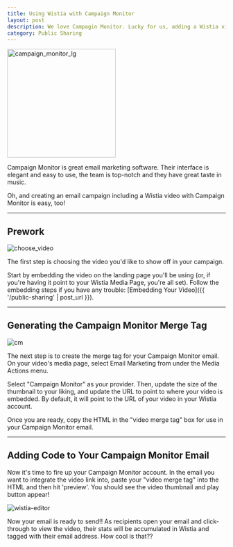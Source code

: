 ```yaml
---
title: Using Wistia with Campaign Monitor
layout: post
description: We love Campagin Monitor. Lucky for us, adding a Wistia video to an email campaign is pretty easy, too. Learn how here!
category: Public Sharing
---
```


<div class="post_image intro_image float_right"><img src="http://embed.wistia.com/deliveries/dfc00817495ec1fc99716cbf8478203617e0f03d.png" alt="campaign_monitor_lg" width="250px" /></div>

Campaign Monitor is great email marketing software.  Their interface is elegant and easy to use, the team is top-notch and they have great taste in music.

Oh, and creating an email campaign including a Wistia video with Campaign Monitor is easy, too!

----

## Prework

<div class="post_image float_right"><img src="http://embed.wistia.com/deliveries/037f60ea97dd566d4204a86bcf1efd5a76a71986.png" alt="choose_video" /></div>

The first step is choosing the video you'd like to show off in your campaign.

Start by embedding the video on the landing page you'll be using (or, if you're having it point to your Wistia Media Page, you're all set).  Follow the embedding steps if you have any trouble: [Embedding Your Video]({{ '/public-sharing' | post_url }}).

----

## Generating the Campaign Monitor Merge Tag

<div class="post_image float_right"><img src="http://embed.wistia.com/deliveries/2f2d65382f208f22150318c6ccc7358a06a6b244.png" alt="cm" /></div>

The next step is to create the merge tag for your Campaign Monitor email. On your video's media page, select <span class="code">Email Marketing</span> from under the Media Actions menu.


Select "Campaign Monitor" as your provider.  Then, update the size of the thumbnail to your liking, and update the URL to point to where your video is embedded.  By default, it will point to the URL of your video in your Wistia account.

Once you are ready, copy the HTML in the "video merge tag" box for use in your Campaign Monitor email.

----

## Adding Code to Your Campaign Monitor Email

Now it's time to fire up your Campaign Monitor account.  In the email you want to integrate the video link into, paste your "video merge tag" into the HTML and then hit 'preview'.  You should see the video thumbnail and play button appear!

<div class="post_image center"><img src="http://embed.wistia.com/deliveries/57225bfe428f0ea2136ee5b4769e0644bed7b4e4.png" alt="wistia-editor" /></div>

Now your email is ready to send!!  As recipients open your email and click-through to view the video, their stats will be accumulated in Wistia and tagged with their email address.  How cool is that??

